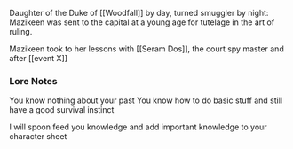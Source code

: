 Daughter of the Duke of [[Woodfall]] by day, turned smuggler by night: Mazikeen was sent to the capital at a young age for tutelage in the art of ruling. 

Mazikeen took to her lessons with [[Seram Dos]], the court spy master and after [[event X]]


### Lore Notes

You know nothing about your past
You know how to do basic stuff and still have a good survival instinct


I will spoon feed you knowledge and add important knowledge to your character sheet